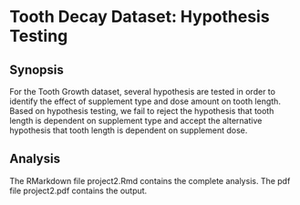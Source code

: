 # Tooth Decay Dataset: Hypothesis Testing

## Synopsis
For the Tooth Growth dataset, several hypothesis are tested in order to identify the effect of supplement type and dose amount on tooth length. Based on hypothesis testing, we fail to reject the hypothesis that tooth length is dependent on supplement type and accept the alternative hypothesis that tooth length is dependent on supplement dose.

## Analysis
The RMarkdown file project2.Rmd contains the complete analysis. The pdf file project2.pdf contains the output.